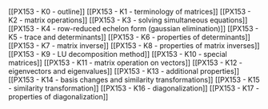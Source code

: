 [[PX153 - K0 - outline]]
[[PX153 - K1 - terminology of matrices]]
[[PX153 - K2 - matrix operations]]
[[PX153 - K3 - solving simultaneous equations]]
[[PX153 - K4 - row-reduced echelon form (gaussian elimination)]]
[[PX153 - K5 - trace and determinants]]
[[PX153 - K6 - properties of determinants]]
[[PX153 - K7 - matrix inverse]]
[[PX153 - K8 - properties of matrix inverses]]
[[PX153 - K9 - LU decomposition method]]
[[PX153 - K10 - special matrices]]
[[PX153 - K11 - matrix operation on vectors]]
[[PX153 - K12 - eigenvectors and eigenvalues]]
[[PX153 - K13 - additional properties]]
[[PX153 - K14 - basis changes and similarity transformations]]
[[PX153 - K15 - similarity transformation]]
[[PX153 - K16 - diagonalization]]
[[PX153 - K17 - properties of diagonalization]]
